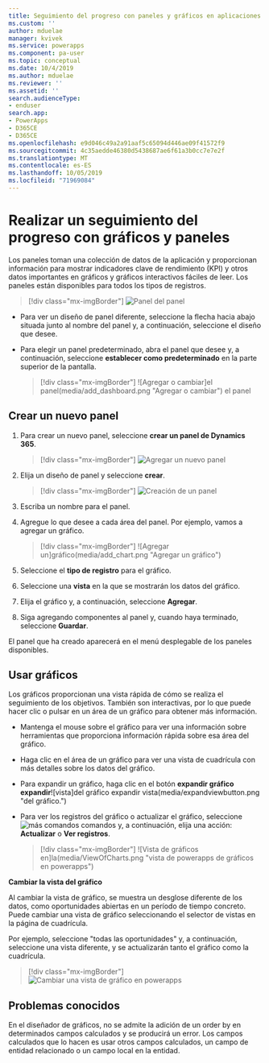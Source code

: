 ```yaml
---
title: Seguimiento del progreso con paneles y gráficos en aplicaciones controladas por modelos | MicrosoftDocs
ms.custom: ''
author: mduelae
manager: kvivek
ms.service: powerapps
ms.component: pa-user
ms.topic: conceptual
ms.date: 10/4/2019
ms.author: mduelae
ms.reviewer: ''
ms.assetid: ''
search.audienceType:
- enduser
search.app:
- PowerApps
- D365CE
- D365CE
ms.openlocfilehash: e9d046c49a2a91aaf5c65094d446ae09f41572f9
ms.sourcegitcommit: 4c35aedde46380d5438687ae6f61a3b0cc7e7e2f
ms.translationtype: MT
ms.contentlocale: es-ES
ms.lasthandoff: 10/05/2019
ms.locfileid: "71969084"
---
```

# <a name="track-your-progress-with-dashboards-and-charts"></a>Realizar un seguimiento del progreso con gráficos y paneles

Los paneles toman una colección de datos de la aplicación y proporcionan información para mostrar indicadores clave de rendimiento (KPI) y otros datos importantes en gráficos y gráficos interactivos fáciles de leer. Los paneles están disponibles para todos los tipos de registros.

> [!div class="mx-imgBorder"]
> ![](media/Dashboard.png "Panel") del panel 

-  Para ver un diseño de panel diferente, seleccione la flecha hacia abajo situada junto al nombre del panel y, a continuación, seleccione el diseño que desee.
-  Para elegir un panel predeterminado, abra el panel que desee y, a continuación, seleccione **establecer como predeterminado** en la parte superior de la pantalla.

   > [!div class="mx-imgBorder"]
   > ![Agregar o cambiar]el panel(media/add_dashboard.png "Agregar o cambiar") el panel 

## <a name="create-a-new-dashboard"></a>Crear un nuevo panel

1. Para crear un nuevo panel, seleccione **crear un panel de Dynamics 365**. 

   > [!div class="mx-imgBorder"]
   > ![Agregar un nuevo panel](media/new_dashboard.png "Agregar un nuevo panel")
   
2. Elija un diseño de panel y seleccione **crear**.  

   > [!div class="mx-imgBorder"]
   > ![Creación de un panel](media/create_dashboard.png "creación de un panel")
 
3. Escriba un nombre para el panel. 
4. Agregue lo que desee a cada área del panel. Por ejemplo, vamos a agregar un gráfico. 

   > [!div class="mx-imgBorder"]
   > ![Agregar un]gráfico(media/add_chart.png "Agregar un gráfico")
 
 5. Seleccione el **tipo de registro** para el gráfico.
 6. Seleccione una **vista** en la que se mostrarán los datos del gráfico.
 7. Elija el gráfico y, a continuación, seleccione **Agregar**.
 8. Siga agregando componentes al panel y, cuando haya terminado, seleccione **Guardar**. 
 
El panel que ha creado aparecerá en el menú desplegable de los paneles disponibles.

## <a name="use-charts"></a>Usar gráficos 

Los gráficos proporcionan una vista rápida de cómo se realiza el seguimiento de los objetivos. También son interactivas, por lo que puede hacer clic o pulsar en un área de un gráfico para obtener más información.

-   Mantenga el mouse sobre el gráfico para ver una información sobre herramientas que proporciona información rápida sobre esa área del gráfico.
-   Haga clic en el área de un gráfico para ver una vista de cuadrícula con más detalles sobre los datos del gráfico.
-   Para expandir un gráfico, haga clic en el botón **expandir gráfico expandir**![vista]del gráfico expandir vista(media/expandviewbutton.png "del gráfico.")
-   Para ver los registros del gráfico o actualizar el gráfico, seleccione ![más comandos](media/MoreButton.png "más") comandos y, a continuación, elija una acción: **Actualizar** o **Ver registros**.
     
     > [!div class="mx-imgBorder"]
     > ![Vista de gráficos en]la(media/ViewOfCharts.png "vista de powerapps de gráficos en powerapps")  
       

**Cambiar la vista del gráfico**
 
Al cambiar la vista de gráfico, se muestra un desglose diferente de los datos, como oportunidades abiertas en un período de tiempo concreto. Puede cambiar una vista de gráfico seleccionando el selector de vistas en la página de cuadrícula.

Por ejemplo, seleccione "todas las oportunidades" y, a continuación, seleccione una vista diferente, y se actualizarán tanto el gráfico como la cuadrícula.

> [!div class="mx-imgBorder"]
> ![Cambiar una vista de gráfico en powerapps](media/ChangeChartView.png "cambiar una vista de gráfico en powerapps")

## <a name="known-issues"></a>Problemas conocidos  
En el diseñador de gráficos, no se admite la adición de un order by en determinados campos calculados y se producirá un error.  Los campos calculados que lo hacen es usar otros campos calculados, un campo de entidad relacionado o un campo local en la entidad.



